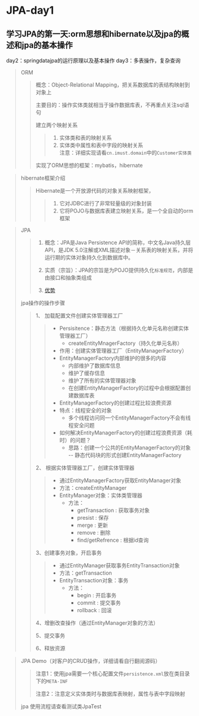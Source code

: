 # JPA-day1

## 学习JPA的第一天:orm思想和hibernate以及jpa的概述和jpa的基本操作
day2：springdatajpa的运行原理以及基本操作 day3：多表操作，复杂查询

> ORM
>> 概念：Object-Relational Mapping，把关系数据库的表结构映射到对象上
>>
>> 主要目的：操作实体类就相当于操作数据库表，不再重点关注sql语句
>>
>> 建立两个映射关系
>>> 1. 实体类和表的映射关系
>>> 2. 实体类中属性和表中字段的映射关系  
>>> 注意：详细实现请看`cn.imust.domain`中的`Customer实体类`
>>
>> 实现了ORM思想的框架：mybatis，hibernate

> hibernate框架介绍
>> Hibernate是一个开放源代码的对象关系映射框架，
>>
>>> 1. 它对JDBC进行了非常轻量级的对象封装
>>> 2. 它将POJO与数据库表建立映射关系，是一个全自动的orm框架


> JPA
>> 1. 概念：JPA是Java Persistence API的简称，中文名Java持久层API，是JDK 5.0注解或XML描述对象－关系表的映射关系，并将运行期的实体对象持久化到数据库中。  
>>
>> 2. 实质（宗旨）：JPA的宗旨是为POJO提供持久化`标准规范`，内部是由接口和抽象类组成
>>
>> 3. [优势](https://baike.baidu.com/item/JPA/5660672)
>
> jpa操作的操作步骤
>> 1、 加载配置文件创建实体管理器工厂
>>> * Persisitence：静态方法（根据持久化单元名称创建实体管理器工厂）
>>>     * createEntityMnagerFactory（持久化单元名称）
>>> * 作用：创建实体管理器工厂（EntityManagerFactory）
>>> * EntityManagerFactory内部维护的很多的内容
>>>     * 内部维护了数据库信息
>>>     * 维护了缓存信息
>>>     * 维护了所有的实体管理器对象
>>>     * 在创建EntityManagerFactory的过程中会根据配置创建数据库表
>>> * EntityManagerFactory的创建过程比较浪费资源
>>> * 特点：线程安全的对象
>>>     * 多个线程访问同一个EntityManagerFactory不会有线程安全问题
>>> * 如何解决EntityManagerFactory的创建过程浪费资源（耗时）的问题？
>>>     * 思路：创建一个公共的EntityManagerFactory的对象 -- 静态代码块的形式创建EntityManagerFactory
>>
>> 2、 根据实体管理器工厂，创建实体管理器
>>> * 通过EntityManagerFactory获取EntityManager对象
>>> * 方法：createEntityManager
>>> * EntityManager对象：实体类管理器
>>>     * 方法：
>>>         * getTransaction : 获取事务对象
>>>         * presist : 保存
>>>         * merge : 更新
>>>         * remove : 删除
>>>         * find/getRefrence : 根据id查询
>>
>> 3、创建事务对象，开启事务
>>> * 通过EntityManager获取事务EntityTransaction对象
>>> * 方法：getTransaction
>>> * EntityTransaction对象：事务
>>>     * 方法：
>>>         * begin : 开启事务
>>>         * commit : 提交事务
>>>         * rollback : 回滚
>>
>> 4、增删改查操作（通过EntityManager对象的方法）
>>
>> 5、提交事务
>>
>> 6、释放资源




> JPA Demo（对客户的CRUD操作，详细请看自行翻阅源码）
>> 注意1：使用jpa需要一个核心配置文件`persistence.xml`放在类目录下的`META-INF`
>>  
>> 注意2：注意定义实体类时与数据库表映射，属性与表中字段映射
>> 
> jpa 使用流程请查看测试类JpaTest

		
		